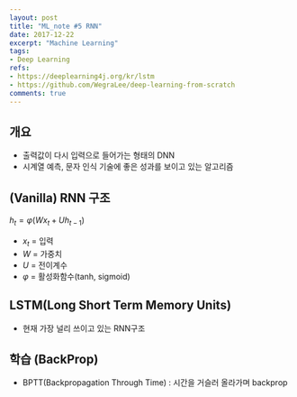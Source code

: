 ```yaml
---
layout: post
title: "ML_note #5 RNN"
date: 2017-12-22
excerpt: "Machine Learning"
tags:
- Deep Learning
refs:
- https://deeplearning4j.org/kr/lstm
- https://github.com/WegraLee/deep-learning-from-scratch
comments: true
---
```


## 개요
- 출력값이 다시 입력으로 들어가는 형태의 DNN
- 시계열 예측, 문자 인식 기술에 좋은 성과를 보이고 있는 알고리즘

## (Vanilla) RNN 구조
$h_t = φ(Wx_t + Uh_{t-1})$
- $x_t$ = 입력
- $W$ = 가중치
- $U$ = 전이계수
- $φ$ = 활성화함수(tanh, sigmoid)

## LSTM(Long Short Term Memory Units)
- 현재 가장 널리 쓰이고 있는 RNN구조


## 학습 (BackProp)
- BPTT(Backpropagation Through Time) : 시간을 거슬러 올라가며 backprop
